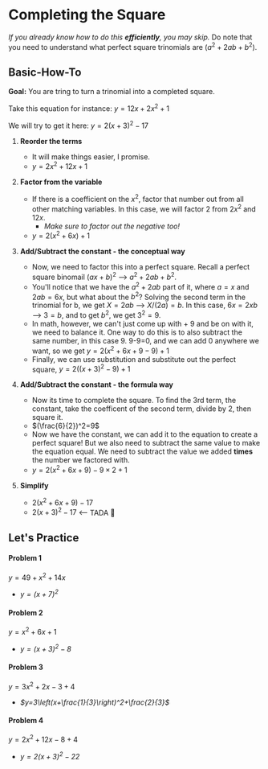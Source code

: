 # Completing the Square
*If you already know how to do this **efficiently**, you may skip.* Do note that you need to understand what perfect square trinomials are ($a^2+2ab+b^2$).
## Basic-How-To
**Goal:** You are tring to turn a trinomial into a completed square.

Take this equation for instance: $y=12x+2x^2+1$

We will try to get it here: $y=2(x+3)^2-17$

1. **Reorder the terms**
	* It will make things easier, I promise.
	* $y=2x^2+12x+1$

2. **Factor from the variable**
	* If there is a coefficient on the $x^2$, factor that number out from all other matching variables. In this case, we will factor $2$ from $2x^2$ and $12x$.
		* *Make sure to factor out the negative too!*
	* $y=2(x^2+6x)+1$

3. **Add/Subtract the constant - the conceptual way**
	* Now, we need to factor this into a perfect square. Recall a perfect square binomail $(ax+b)^2$ --> $a^2 + 2ab + b^2$. 
	* You'll notice that we have the $a^2 + 2ab$ part of it, where $a=x$ and $2ab=6x$, but what about the $b^2$? Solving the second term in the trinomial for b, we get $X = 2ab$ --> $X/(2a) = b$. In this case, $6x = 2xb$ --> $3 = b$, and to get $b^2$, we get $3^2 = 9$.
	* In math, however, we can't just come up with + 9 and be on with it, we need to balance it. One way to do this is to also subtract the same number, in this case 9. 9-9=0, and we can add 0 anywhere we want, so we get $y=2(x^2+6x+9-9)+1$
	* Finally, we can use substitution and substitute out the perfect square, $y=2((x+3)^2-9)+1$
4. **Add/Subtract the constant - the formula way**
	* Now its time to complete the square. To find the 3rd term, the constant, take the coefficent of the second term, divide by 2, then square it. 
	* $(\frac{6}{2})^2=9$
	* Now we have the constant, we can add it to the equation to create a perfect square! But we also need to subtract the same value to make the equation equal. We need to subtract the value we added **times** the number we factored with.
	* $y=2(x^2+6x+9)-9\times2+1$

5. **Simplify**
	* $2(x^2+6x+9)-17$
	* $2(x+3)^2-17$ <-- TADA :tada:

## Let's Practice
<!-- tabs:start -->

#### **Problem 1**
$y=49+x^2+14x$
* *$y=(x+7)^2$*

#### **Problem 2**
$y=x^2+6x+1$
* *$y=(x+3)^2-8$*

#### **Problem 3**
$y=3x^2+2x-3+4$
* *$y=3\left(x+\frac{1}{3}\right)^2+\frac{2}{3}$*

#### **Problem 4**
$y=2x^2+12x-8+4$
* *$y=2\left(x+3\right)^2-22$*

<!-- tabs:end -->

